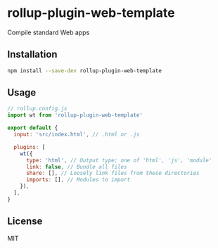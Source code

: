 # rollup-plugin-web-template

Compile standard Web apps

## Installation

```bash
npm install --save-dev rollup-plugin-web-template
```


## Usage

```js
// rollup.config.js
import wt from 'rollup-plugin-web-template'

export default {
  input: 'src/index.html', // .html or .js

  plugins: [
    wt({
      type: 'html', // Output type; one of 'html', 'js', 'module'
      link: false, // Bundle all files
      share: [], // Loosely link files from these directories
      imports: [], // Modules to import
    }),
  ],
}
```


## License

MIT
